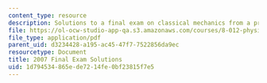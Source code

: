 ```yaml
---
content_type: resource
description: Solutions to a final exam on classical mechanics from a previous semester.
file: https://ol-ocw-studio-app-qa.s3.amazonaws.com/courses/8-012-physics-i-classical-mechanics-fall-2008/1d794534865ede7214fe0bf23815f7e5_2007_final_sol.pdf
file_type: application/pdf
parent_uid: d3234428-a195-ac45-47f7-7522856da9ec
resourcetype: Document
title: 2007 Final Exam Solutions
uid: 1d794534-865e-de72-14fe-0bf23815f7e5
---
```

